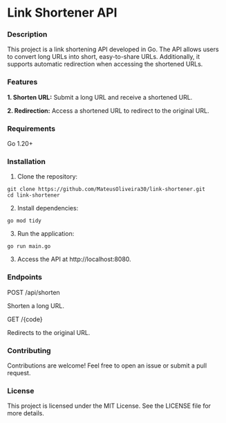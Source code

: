 # Link Shortener API

### Description

This project is a link shortening API developed in Go. The API allows users to convert long URLs into short, easy-to-share URLs. Additionally, it supports automatic redirection when accessing the shortened URLs.

### Features

**1. Shorten URL:** Submit a long URL and receive a shortened URL.

**2. Redirection:** Access a shortened URL to redirect to the original URL.


### Requirements

Go 1.20+

### Installation

1. Clone the repository:

```
git clone https://github.com/MateusOliveira30/link-shortener.git
cd link-shortener
```

2. Install dependencies:

```
go mod tidy
```
3. Run the application:

```
go run main.go
```

3. Access the API at http://localhost:8080.

### Endpoints

POST /api/shorten

Shorten a long URL.

GET /{code}

Redirects to the original URL.

### Contributing

Contributions are welcome! Feel free to open an issue or submit a pull request.

### License

This project is licensed under the MIT License. See the LICENSE file for more details.
